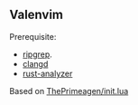 ## Valenvim

Prerequisite:
* [ripgrep](https://github.com/BurntSushi/ripgrep).
* [clangd](https://clangd.llvm.org/)
* [rust-analyzer](https://rust-analyzer.github.io/)

Based on [ThePrimeagen/init.lua](https://github.com/ThePrimeagen/init.lua)


